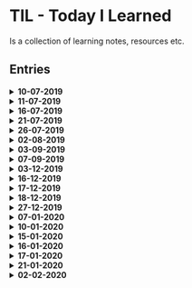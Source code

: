 # TIL - Today I Learned

Is a collection of learning notes, resources etc.

## Entries

<details>
  <summary>
    <strong>10-07-2019<strong>
  </summary>
    <ul>
      <li>talks about callback function in <code>setState()</code></li>
      <li>discover different object methods in <code>Object.keys()</code>,<code>Object.entries()</code>,<code>Object.values()</code></li>
      <li>discover <code>.filter()</code> array method</li>
    </ul>
</details>

<details>
  <summary>
    <strong>11-07-2019<strong>
  </summary>
      <ul>
        <li>general learning</li>
        <li>discover new git command <code>git show <COMMIT_HASH> --name-only</code></li>
      </ul>
</details>

<details>
  <summary>
    <strong>16-07-2019</strong>
  </summary>
  <ul>
    <li>redux learning</li>
    <li>talks about what is redux</li>
    <li>how redux is divided</li>
    <li>what are actions, reducer, selectors</li>
    <li>how to create store, how to connect store to react app</li>
  </ul>
</details>

<details>
  <summary>
    <strong>21-07-2019</strong>
  </summary>
  <ul>
    <li>continue learning about redux</li>
    <li>how to connect redux and react - via <code>connect()</code> method</li>
    <li>
      <ul>
        <li>we know that <code>connect()</code> method takes in 3 params</li>
      </ul>
    </li>
    <li>learn about redux selectors</li>
    <li>learn about function <code>mapStateToProps</code></li>
  </ul>
</details>

<details>
  <summary>
    <strong>26-07-2019</strong>
  </summary>
  <ul>
   <li>continue learning about redux</li>
   <li>general learning - intersection observer, hoisting, block scope</li>
  <li>continue learning about redux</li> 
  </ul>
</details>

<details>
  <summary>
    <strong>02-08-2019</strong>
  </summary>
  <ul>
    <li>learn about <code>combineReducers()</code></li>
  </ul>
</details>

<details>
  <summary>
    <strong>03-09-2019</strong>
  </summary>
  <ul>
    <li>learn about basic react hooks</li>
  </ul>
</details>

<details>
  <summary>
    <strong>07-09-2019</strong>
  </summary>
  <ul>
    <li><a href="https://www.youtube.com/watch?v=NjN00cM18Z4" target="_blank" rel="noopener">learn basics of typescript</a></li>
    <li>using Type vs. Iterface</li>
    <li><a href="https://fettblog.eu/typescript-react/components/" target="_blank" rel="noopener">for type use case</a></li>
    <li><a href="https://www.educba.com/typescript-type-vs-interface/" rel="noopener">Difference between TS Type vs. Interface</a></li>
  </ul>
</details>

<details>
  <summary>
    <strong>03-12-2019</strong>
  </summary>
  <ul>
    <li>learned about types in TS</li>
    <li>how to define proper types for react props</li>
    <li>how to define default values for FC in TS</li>
    <li>how to handle types for `onClick` and other methods</li>
    <li>what are angle brackets `<>` in TS</li>
  </ul>
</details>

<details>
  <summary>
    <strong>16-12-2019</strong>
  </summary>
  <ul>
    <li>learned new git command - `git cherry -v`</li>
    <li>different reset methods on git</li>
  </ul>
</details>

<details>
  <summary>
    <strong>17-12-2019</strong>
  </summary>
  <ul>
    <li>learned how to properly define state on class component in TS</li>
    <li>learned how to revert commit or multiple commits, using git stash, short git status output</li>
  </ul>
</details>

<details>
  <summary>
    <strong>18-12-2019</strong>
  </summary>
  <ul>
    <li>Non-null assertion operator - post-fix `!` operator</li>
    <li>Pretty git log graph, one line</li>
    <li>PS creating new file from CLI</li>
  </ul>
</details>

<details>
  <summary>
    <strong>27-12-2019</strong>
  </summary>
  <ul>
    <li>Setup webpack configs</li>
    <li>Babel plugins - what each individual plugin does</li>
  </ul>
</details>

<details>
  <summary>
    <strong>07-01-2020</strong>
  </summary>
  <ul>
    <li>rebasing onto feat-branch</li>
    <li>use <code>git rebase --onto dev</code>, must be checked out on <code>feat-branch</code></li>
  </ul>
</details>

<details>
  <summary>
    <strong>10-01-2020</strong>
  </summary>
  <ul>
    <li><code>git diff --cached</code> for staged diff</li>
  </ul>
</details>

<details>
  <summary>
    <strong>15-01-2020</strong>
  </summary>
  <ul>
    <li><code>git remote -v</code> for listing remotes</li>
    <li><code>git remote set-url origin [REPO_URL.git]</code> for changing remote URL</li>
    <li><code>?</code> - use as optional chaining</li>
    <ul>
      <li>experimental feature, use sparringly</li>
    </ul>
  </ul>
</details>

<details>
  <summary>
    <strong>16-01-2020</strong>
  </summary>
  <ul>
    <li><code>git add -p</code> for interactive add</li>
    <li><code>git rebase -i HEAD~{n}</code> for interactive rebase</li>
    <li>Unix - copy text from one file into another file <code>cat NOTES.md > NOTES-2.md</code></li>
  </ul>
</details>

<details>
  <summary>
    <strong>17-01-2020</strong>
  </summary>
  <ul>
    <li>interactive rebase - <code>git rebase -i</code></li>
    <li>interactive rebase - <code>git rebase -i HEAD~n</code> we can specify which commits, <code>n</code> is number of commits</li>
      <ul>
        <li>interactive rebase we can squash, drop, use, edit etc</li>
      </ul>
    <li>rewrites history</li>
    <li>reflog - is a reference log</li>
      <ul>
        <li>record when the tips of branches where updated</li>
        <li>keeps record for 90 days</li>
      </ul>
    <li><code>git gc</code> - garbage collection</li>
    <li>can compress file revision</li>
    <li><code>git bisect</code> - binary search between 2 commits</li>
  </ul>
</details>

<details>
  <summary>
    <strong>21-01-2020</strong>
  </summary>
  <ul>
    <li>using git clean to remove untracked files</li>
    <li>different commands - for deleting dir, files, ignored files, non ignored files</li>
  </ul>
</details>

<details>
  <summary>
    <strong>02-02-2020</strong>
  </summary>
  <ul>
    <li>basic about cookies</li>
  </ul>
</details>